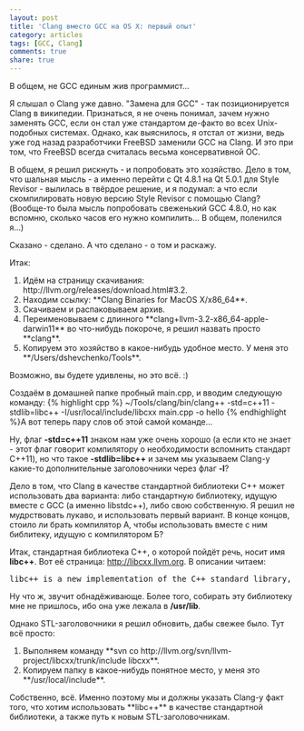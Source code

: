 ```yaml
---
layout: post
title: 'Clang вместо GCC на OS X: первый опыт'
category: articles
tags: [GCC, Clang]
comments: true
share: true
---
```


В общем, не GCC единым жив программист...

Я слышал о Clang уже давно. "Замена для GCC" - так позиционируется Clang в википедии. Признаться, я не очень понимал, зачем нужно заменять GCC, если он стал уже стандартом де-факто во всех Unix-подобных системах. Однако, как выяснилось, я отстал от жизни, ведь уже год назад разработчики FreeBSD заменили GCC на Clang. И это при том, что FreeBSD всегда считалась весьма консервативной ОС.

В общем, я решил рискнуть - и попробовать это хозяйство. Дело в том, что шальная мысль - а именно перейти с Qt 4.8.1 на Qt 5.0.1 для Style Revisor - вылилась в твёрдое решение, и я подумал: а что если скомпилировать новую версию Style Revisor с помощью Clang? (Вообще-то была мысль попробовать свеженький GCC 4.8.0, но как вспомню, сколько часов его нужно компилить... В общем, поленился я...)

Сказано - сделано. А что сделано - о том и раскажу.

Итак:
<ol>
  <li>Идём на страницу скачивания: http://llvm.org/releases/download.html#3.2.</li>
  <li>Находим ссылку: **Clang Binaries for MacOS X/x86_64**.</li>
  <li>Скачиваем и распаковываем архив.</li>
  <li>Переименовываем с длинного **clang+llvm-3.2-x86_64-apple-darwin11** во что-нибудь покороче, я решил назвать просто **clang**.</li>
  <li>Копируем это хозяйство в какое-нибудь удобное место. У меня это **/Users/dshevchenko/Tools**.</li>
</ol>
Возможно, вы будете удивлены, но это всё. :)

Создаём в домашней папке пробный main.cpp, и вводим следующую команду:
{% highlight cpp %}
~/Tools/clang/bin/clang++ -std=c++11 -stdlib=libc++ -I/usr/local/include/libcxx main.cpp -o hello
{% endhighlight %}А вот теперь пару слов об этой самой команде...

Ну, флаг **-std=c++11** знаком нам уже очень хорошо (а если кто не знает - этот флаг говорит компилятору о необходимости вспомнить стандарт C++11), но что такое **-stdlib=libc++** и зачем мы указываем Clang-у какие-то дополнительные заголовочники через флаг **-I**?

Дело в том, что Clang в качестве стандартной библиотеки C++ может использовать два варианта: либо стандартную библиотеку, идущую вместе с GCC (а именно libstdc++), либо свою собственную. Я решил не мудрствовать лукаво, и использовать первый вариант. В конце концов, стоило ли брать компилятор А, чтобы использовать вместе с ним библитеку, идущую с компилятором Б?

Итак, стандартная библиотека C++, о которой пойдёт речь, носит имя **libc++**. Вот её страница: http://libcxx.llvm.org. В описании читаем:
<pre>
libc++ is a new implementation of the C++ standard library, targeting C++11.
</pre>
Ну что ж, звучит обнадёживающе. Более того, собирать эту библиотеку мне не пришлось, ибо она уже лежала в **/usr/lib**.

Однако STL-заголовочники я решил обновить, дабы свежее было. Тут всё просто:
<ol>
  <li>Выполняем команду **svn co http://llvm.org/svn/llvm-project/libcxx/trunk/include libcxx**.</li>
  <li>Копируем папку в какое-нибудь понятное место, у меня это **/usr/local/include**.</li>
</ol>
Собственно, всё. Именно поэтому мы и должны указать Clang-у факт того, что хотим использовать **libc++** в качестве стандартной библиотеки, а также путь к новым STL-заголовочникам.
